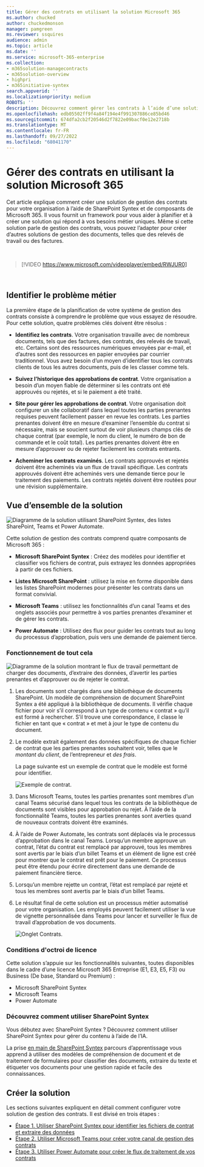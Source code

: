 ```yaml
---
title: Gérer des contrats en utilisant la solution Microsoft 365
ms.author: chucked
author: chuckedmonson
manager: pamgreen
ms.reviewer: ssquires
audience: admin
ms.topic: article
ms.date: ''
ms.service: microsoft-365-enterprise
ms.collection:
- m365solution-managecontracts
- m365solution-overview
- highpri
- m365initiative-syntex
search.appverid: ''
ms.localizationpriority: medium
ROBOTS: ''
description: Découvrez comment gérer les contrats à l’aide d’une solution Microsoft 365 de SharePoint Syntex, de listes SharePoint, de Microsoft Teams et de Power Automate.
ms.openlocfilehash: edb05502ff9f4a84f194e4f991307886ce85bd46
ms.sourcegitcommit: 674dfa2cb2f20546d2f7822e09bacf0e12e2718b
ms.translationtype: MT
ms.contentlocale: fr-FR
ms.lasthandoff: 09/27/2022
ms.locfileid: "68041170"
---
```

# <a name="manage-contracts-using-a-microsoft-365-solution"></a>Gérer des contrats en utilisant la solution Microsoft 365

Cet article explique comment créer une solution de gestion des contrats pour votre organisation à l’aide de SharePoint Syntex et de composants de Microsoft 365. Il vous fournit un framework pour vous aider à planifier et à créer une solution qui répond à vos besoins métier uniques. Même si cette solution parle de gestion des contrats, vous pouvez l’adapter pour créer d’autres solutions de gestion des documents, telles que des relevés de travail ou des factures.

</br>

> [!VIDEO https://www.microsoft.com/videoplayer/embed/RWJUR0]

</br>

## <a name="identify-the-business-problem"></a>Identifier le problème métier

La première étape de la planification de votre système de gestion des contrats consiste à comprendre le problème que vous essayez de résoudre. Pour cette solution, quatre problèmes clés doivent être résolus :

- **Identifiez les contrats**. Votre organisation travaille avec de nombreux documents, tels que des factures, des contrats, des relevés de travail, etc.  Certains sont des ressources numériques envoyées par e-mail, et d’autres sont des ressources en papier envoyées par courrier traditionnel. Vous avez besoin d’un moyen d’identifier tous les contrats clients de tous les autres documents, puis de les classer comme tels.

- **Suivez l’historique des approbations de contrat**. Votre organisation a besoin d’un moyen fiable de déterminer si les contrats ont été approuvés ou rejetés, et si le paiement a été traité. 

- **Site pour gérer les approbations de contrat**. Votre organisation doit configurer un site collaboratif dans lequel toutes les parties prenantes requises peuvent facilement passer en revue les contrats. Les parties prenantes doivent être en mesure d’examiner l’ensemble du contrat si nécessaire, mais se soucient surtout de voir plusieurs champs clés de chaque contrat (par exemple, le nom du client, le numéro de bon de commande et le coût total). Les parties prenantes doivent être en mesure d’approuver ou de rejeter facilement les contrats entrants.

- **Acheminer les contrats examinés**. Les contrats approuvés et rejetés doivent être acheminés via un flux de travail spécifique. Les contrats approuvés doivent être acheminés vers une demande tierce pour le traitement des paiements. Les contrats rejetés doivent être routées pour une révision supplémentaire.

## <a name="overview-of-the-solution"></a>Vue d’ensemble de la solution

  ![Diagramme de la solution utilisant SharePoint Syntex, des listes SharePoint, Teams et Power Automate.](../media/content-understanding/syntex-solution-manage-contracts-setup-steps.png)

Cette solution de gestion des contrats comprend quatre composants de Microsoft 365 :

- **Microsoft SharePoint Syntex** : Créez des modèles pour identifier et classifier vos fichiers de contrat, puis extrayez les données appropriées à partir de ces fichiers.

- **Listes Microsoft SharePoint** : utilisez la mise en forme disponible dans les listes SharePoint modernes pour présenter les contrats dans un format convivial.

- **Microsoft Teams** : utilisez les fonctionnalités d’un canal Teams et des onglets associés pour permettre à vos parties prenantes d’examiner et de gérer les contrats.

- **Power Automate** : Utilisez des flux pour guider les contrats tout au long du processus d’approbation, puis vers une demande de paiement tierce.

### <a name="how-it-all-works"></a>Fonctionnement de tout cela

  ![Diagramme de la solution montrant le flux de travail permettant de charger des documents, d’extraire des données, d’avertir les parties prenantes et d’approuver ou de rejeter le contrat.](../media/content-understanding/syntex-solution-manage-contracts-overview.png)

1. Les documents sont chargés dans une bibliothèque de documents SharePoint. Un modèle de compréhension de document SharePoint Syntex a été appliqué à la bibliothèque de documents. Il vérifie chaque fichier pour voir s’il correspond à un type de contenu « contrat » qu’il est formé à rechercher. S’il trouve une correspondance, il classe le fichier en tant que « contrat » et met à jour le type de contenu du document.

2. Le modèle extrait également des données spécifiques de chaque fichier de contrat que les parties prenantes souhaitent voir, telles que le *montant du client*, de l’entrepreneur et *des frais*. 

    La page suivante est un exemple de contrat que le modèle est formé pour identifier.

      ![Exemple de contrat.](../media/content-understanding/contract.png)

3. Dans Microsoft Teams, toutes les parties prenantes sont membres d’un canal Teams sécurisé dans lequel tous les contrats de la bibliothèque de documents sont visibles pour approbation ou rejet. À l’aide de la fonctionnalité Teams, toutes les parties prenantes sont averties quand de nouveaux contrats doivent être examinés.

4. À l’aide de Power Automate, les contrats sont déplacés via le processus d’approbation dans le canal Teams. Lorsqu’un membre approuve un contrat, l’état du contrat est remplacé par approuvé, tous les membres sont avertis par le biais d’un billet Teams et un élément de ligne est créé pour montrer que le contrat est prêt pour le paiement. Ce processus peut être étendu pour écrire directement dans une demande de paiement financière tierce.

5. Lorsqu’un membre rejette un contrat, l’état est remplacé par rejeté et tous les membres sont avertis par le biais d’un billet Teams.

6. Le résultat final de cette solution est un processus métier automatisé pour votre organisation. Les employés peuvent facilement utiliser la vue de vignette personnalisée dans Teams pour lancer et surveiller le flux de travail d’approbation de vos documents. 

     ![Onglet Contrats.](../media/content-understanding/tile-view.png)

### <a name="licensing-requirements"></a>Conditions d'octroi de licence

Cette solution s’appuie sur les fonctionnalités suivantes, toutes disponibles dans le cadre d’une licence Microsoft 365 Entreprise (E1, E3, E5, F3) ou Business (De base, Standard ou Premium) :

- Microsoft SharePoint Syntex
- Microsoft Teams
- Power Automate

### <a name="learn-how-to-use-sharepoint-syntex"></a>Découvrez comment utiliser SharePoint Syntex

Vous débutez avec SharePoint Syntex ? Découvrez comment utiliser SharePoint Syntex pour gérer du contenu à l’aide de l’IA.

La prise [en main de SharePoint Syntex](/training/paths/syntex-get-started) parcours d’apprentissage vous apprend à utiliser des modèles de compréhension de document et de traitement de formulaires pour classifier des documents, extraire du texte et étiqueter vos documents pour une gestion rapide et facile des connaissances.

## <a name="create-the-solution"></a>Créer la solution

Les sections suivantes expliquent en détail comment configurer votre solution de gestion des contrats. Il est divisé en trois étapes :

- [Étape 1. Utiliser SharePoint Syntex pour identifier les fichiers de contrat et extraire des données](solution-manage-contracts-step1.md)
- [Étape 2. Utiliser Microsoft Teams pour créer votre canal de gestion des contrats](solution-manage-contracts-step2.md)
- [Étape 3. Utiliser Power Automate pour créer le flux de traitement de vos contrats](solution-manage-contracts-step3.md)
